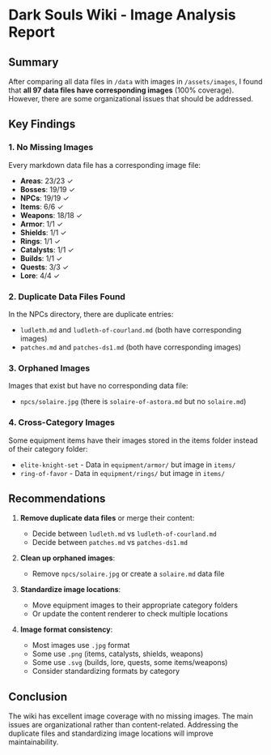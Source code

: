 # Dark Souls Wiki - Image Analysis Report

## Summary
After comparing all data files in `/data` with images in `/assets/images`, I found that **all 97 data files have corresponding images** (100% coverage). However, there are some organizational issues that should be addressed.

## Key Findings

### 1. **No Missing Images**
Every markdown data file has a corresponding image file:
- **Areas**: 23/23 ✓
- **Bosses**: 19/19 ✓
- **NPCs**: 19/19 ✓
- **Items**: 6/6 ✓
- **Weapons**: 18/18 ✓
- **Armor**: 1/1 ✓
- **Shields**: 1/1 ✓
- **Rings**: 1/1 ✓
- **Catalysts**: 1/1 ✓
- **Builds**: 1/1 ✓
- **Quests**: 3/3 ✓
- **Lore**: 4/4 ✓

### 2. **Duplicate Data Files Found**
In the NPCs directory, there are duplicate entries:
- `ludleth.md` and `ludleth-of-courland.md` (both have corresponding images)
- `patches.md` and `patches-ds1.md` (both have corresponding images)

### 3. **Orphaned Images**
Images that exist but have no corresponding data file:
- `npcs/solaire.jpg` (there is `solaire-of-astora.md` but no `solaire.md`)

### 4. **Cross-Category Images**
Some equipment items have their images stored in the items folder instead of their category folder:
- `elite-knight-set` - Data in `equipment/armor/` but image in `items/`
- `ring-of-favor` - Data in `equipment/rings/` but image in `items/`

## Recommendations

1. **Remove duplicate data files** or merge their content:
   - Decide between `ludleth.md` vs `ludleth-of-courland.md`
   - Decide between `patches.md` vs `patches-ds1.md`

2. **Clean up orphaned images**:
   - Remove `npcs/solaire.jpg` or create a `solaire.md` data file

3. **Standardize image locations**:
   - Move equipment images to their appropriate category folders
   - Or update the content renderer to check multiple locations

4. **Image format consistency**:
   - Most images use `.jpg` format
   - Some use `.png` (items, catalysts, shields, weapons)
   - Some use `.svg` (builds, lore, quests, some items/weapons)
   - Consider standardizing formats by category

## Conclusion
The wiki has excellent image coverage with no missing images. The main issues are organizational rather than content-related. Addressing the duplicate files and standardizing image locations will improve maintainability.